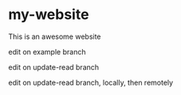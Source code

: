 # my-website

This is an awesome website

edit on example branch

edit on update-read branch

edit on update-read branch, locally, then remotely
